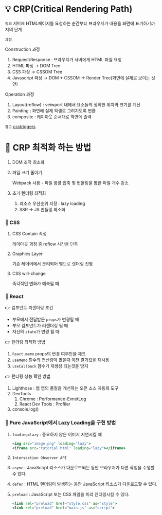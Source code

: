 # 💡 CRP(Critical Rendering Path)

`정의` 서버에 HTML페이지를 요청하는 순간부터 브라우저가 내용을 화면에 표기하기까지의 단계

`과정`

Construction 과정

1. Request/Response : 브라우저가 서버에게 HTML 파일 요청
2. HTML 파싱 → DOM Tree
3. CSS 파싱 → CSSOM Tree
4. Javascript 파싱 → DOM + CSSOM → Render Tree(화면에 실제로 보이는 것만)

Operation 과정

1. Layout(reflow) : veiwport 내에서 요소들의 정확한 위치와 크기를 계산
2. Painting : 화면에 실제 픽셀로 그려지도록 변환
3. composite : 레이아웃 순서대로 화면에 출력

`참고` [csstriggers](https://csstriggers.com/)

# 📌 CRP 최적화 하는 방법

1. DOM 조작 최소화
2. 파일 크기 줄이기

   Webpack 사용 - 파일 용량 압축 및 번들링을 통한 파일 개수 감소

3. 초기 렌더링 최적화
   1. 리소스 우선순위 지정 : lazy loading
   2. SSR → JS 번들링 최소화

### 📌 CSS

1. CSS Contain 속성

   레이아웃 과정 중 reflow 시간을 단축

2. Graphics Layer

   기존 레이어에서 분리되어 별도로 렌더링 진행

3. CSS will-change

   즉각적인 변화가 예측될 때

### 📌 React

👉 컴포넌트 리랜더링 조건

- 부모에서 전달받은 `props`가 변경될 때
- 부모 컴포넌트가 리렌더링 될 때
- 자신의 `state`가 변경 될 때

👉 랜더링 최적화 방법

1. `React.memo` props의 변경 여부만을 체크
2. `useMemo` 함수의 연산량이 많을때 이전 결과값을 재사용
3. `useCallback` 함수가 재생성 되는것을 방지

👉 랜더링 성능 확인 방법

1. Lighthose : 웹 앱의 품질을 개선하는 오픈 소스 자동화 도구
2. DevTools
   1. Chrome : Performance-EvnetLog
   2. React Dev Tools : Profiler
3. console.log()

### 📌 Pure JavaScript에서 Lazy Loading을 구현 방법

1. `loading=lazy` : 중요하지 않은 이미지 지연시킬 때

   ```jsx
   <img src="image.png" loading="lazy">
   <iframe src="tutorial.html" loading="lazy"></iframe>
   ```

2. `Intersection Observer API`
3. `async` : JavaScript 리소스가 다운로드되는 동안 브라우저가 다른 작업을 수행할 수 있다.
4. `defer` : HTML 렌더링이 발생하는 동안 JavaScript 리소스가 다운로드할 수 있다.
5. `preload` : JavaScript 또는 CSS 파일을 미리 렌더링시킬 수 있다.

   ```jsx
   <link rel="preload" href="style.css" as="style">
   <link rel="preload" href="main.js" as="script">
   ```
